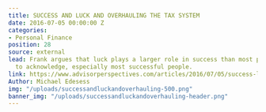 ```yaml
---
title: SUCCESS AND LUCK AND OVERHAULING THE TAX SYSTEM
date: 2016-07-05 00:00:00 Z
categories:
- Personal Finance
position: 28
source: external
lead: Frank argues that luck plays a larger role in success than most people are willing
  to acknowledge, especially most successful people.
link: https://www.advisorperspectives.com/articles/2016/07/05/success-luck-and-overhauling-the-tax-system
Author: Michael Edesess
img: "/uploads/successandluckandoverhauling-500.png"
banner_img: "/uploads/successandluckandoverhauling-header.png"
---
```


